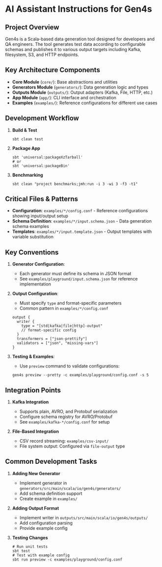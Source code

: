 # AI Assistant Instructions for Gen4s

## Project Overview
Gen4s is a Scala-based data generation tool designed for developers and QA engineers. The tool generates test data according to configurable schemas and publishes it to various output targets including Kafka, filesystem, S3, and HTTP endpoints.

## Key Architecture Components
- **Core Module** (`core/`): Base abstractions and utilities
- **Generators Module** (`generators/`): Data generation logic and types
- **Outputs Module** (`outputs/`): Output adapters (Kafka, File, HTTP, etc.)
- **App Module** (`app/`): CLI interface and orchestration
- **Examples** (`examples/`): Reference configurations for different use cases

## Development Workflow
1. **Build & Test**
   ```shell
   sbt clean test
   ```

2. **Package App**
   ```shell
   sbt 'universal:packageXzTarball'
   # or
   sbt 'universal:packageBin'
   ```

3. **Benchmarking**
   ```shell
   sbt clean "project benchmarks;jmh:run -i 3 -wi 3 -f3 -t1"
   ```

## Critical Files & Patterns
- **Configuration**: `examples/*/config.conf` - Reference configurations showing input/output setup
- **Schema Definition**: `examples/*/input.schema.json` - Data generation schema examples
- **Templates**: `examples/*/input.template.json` - Output templates with variable substitution

## Key Conventions
1. **Generator Configuration**:
   - Each generator must define its schema in JSON format
   - See `examples/playground/input.schema.json` for reference implementation

2. **Output Configuration**:
   - Must specify `type` and format-specific parameters
   - Common pattern in `examples/*/config.conf`
   ```hocon
   output {
     writer {
       type = "[std|kafka|file|http]-output"
       // format-specific config
     }
     transformers = ["json-prettify"] 
     validators = ["json", "missing-vars"]
   }
   ```

3. **Testing & Examples**:
   - Use `preview` command to validate configurations:
   ```shell
   gen4s preview --pretty -c examples/playground/config.conf -s 5
   ```

## Integration Points
1. **Kafka Integration**
   - Supports plain, AVRO, and Protobuf serialization
   - Configure schema registry for AVRO/Protobuf
   - See `examples/kafka-*/config.conf` for setup

2. **File-Based Integration** 
   - CSV record streaming: `examples/csv-input/`
   - File system output: Configured via `file-output` type

## Common Development Tasks
1. **Adding New Generator**
   - Implement generator in `generators/src/main/scala/io/gen4s/generators/`
   - Add schema definition support 
   - Create example in `examples/`

2. **Adding Output Format**
   - Implement writer in `outputs/src/main/scala/io/gen4s/outputs/`
   - Add configuration parsing
   - Provide example config

3. **Testing Changes**
   ```shell
   # Run unit tests
   sbt test
   # Test with example config
   sbt run preview -c examples/playground/config.conf
   ```
